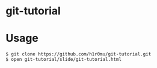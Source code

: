 # git-tutorial

# Usage 

```{sh}
$ git clone https://github.com/h1r0mu/git-tutorial.git
$ open git-tutorial/slide/git-tutorial.html
```
